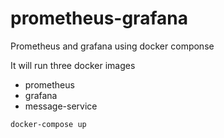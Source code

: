 # prometheus-grafana

Prometheus and grafana using docker componse

It will run three docker images 
- prometheus
- grafana
- message-service

```
docker-compose up
```
